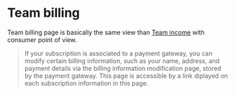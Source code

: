 # Team billing

Team billing page is basically the same view than [Team income](../09-producerusage/4-income.md) with consumer point of view.


> If your subscription is associated to a payment gateway, you can modify certain billing information, such as your name, address, and payment details via the billing information modification page, stored by the payment gateway. This page is accessible by a link diplayed on each subscription information in this page.
